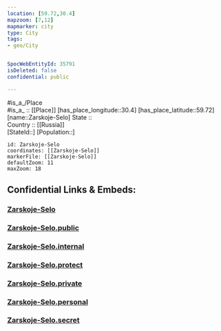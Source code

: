 ```yaml
---
location: [59.72,30.4] 
mapzoom: [7,12] 
mapmarker: city 
type: City
tags:
- geo/City


SpocWebEntityId: 35791
isDeleted: false
confidential: public

---
```

#is_a_/Place  
#is_a_ :: [[Place]] 
[has_place_longitude::30.4] 
[has_place_latitude::59.72] 
[name::Zarskoje-Selo] 
State ::  
Country :: [[Russia]]  
[StateId::] 
[Population::] 



```leaflet
id: Zarskoje-Selo
coordinates: [[Zarskoje-Selo]] 
markerFile: [[Zarskoje-Selo]] 
defaultZoom: 11 
maxZoom: 18
```


## Confidential Links & Embeds: 

### [Zarskoje-Selo](/_Standards/Earth/Continent/Europe/Europe~East/Russia/Russia~NorthWest/St.Petersburg,City/City/Zarskoje-Selo.md) 

### [Zarskoje-Selo.public](/_public/Earth/Continent/Europe/Europe~East/Russia/Russia~NorthWest/St.Petersburg,City/City/Zarskoje-Selo.public.md) 

### [Zarskoje-Selo.internal](/_internal/Earth/Continent/Europe/Europe~East/Russia/Russia~NorthWest/St.Petersburg,City/City/Zarskoje-Selo.internal.md) 

### [Zarskoje-Selo.protect](/_protect/Earth/Continent/Europe/Europe~East/Russia/Russia~NorthWest/St.Petersburg,City/City/Zarskoje-Selo.protect.md) 

### [Zarskoje-Selo.private](/_private/Earth/Continent/Europe/Europe~East/Russia/Russia~NorthWest/St.Petersburg,City/City/Zarskoje-Selo.private.md) 

### [Zarskoje-Selo.personal](/_personal/Earth/Continent/Europe/Europe~East/Russia/Russia~NorthWest/St.Petersburg,City/City/Zarskoje-Selo.personal.md) 

### [Zarskoje-Selo.secret](/_secret/Earth/Continent/Europe/Europe~East/Russia/Russia~NorthWest/St.Petersburg,City/City/Zarskoje-Selo.secret.md)

